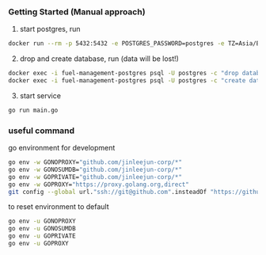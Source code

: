 ### Getting Started (Manual approach)

1. start postgres, run
```sh
docker run --rm -p 5432:5432 -e POSTGRES_PASSWORD=postgres -e TZ=Asia/Bangkok --name postgres postgres:16-alpine
```

2. drop and create database, run (data will be lost!)
```sh
docker exec -i fuel-management-postgres psql -U postgres -c "drop database if exists fuel" && \
docker exec -i fuel-management-postgres psql -U postgres -c "create database fuel"
```

3. start service
```sh
go run main.go
```

### useful command

go environment for development
```sh
go env -w GONOPROXY="github.com/jinleejun-corp/*"
go env -w GONOSUMDB="github.com/jinleejun-corp/*"
go env -w GOPRIVATE="github.com/jinleejun-corp/*"
go env -w GOPROXY="https://proxy.golang.org,direct"
git config --global url."ssh://git@github.com".insteadOf "https://github.com"
```

to reset environment to default
```sh
go env -u GONOPROXY
go env -u GONOSUMDB
go env -u GOPRIVATE
go env -u GOPROXY
```